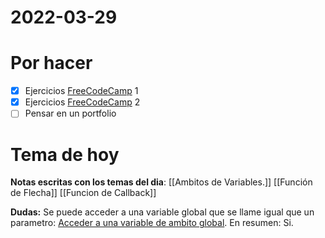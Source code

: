 # 2022-03-29

# Por hacer
- [x] Ejercicios [FreeCodeCamp]( https://www.freecodecamp.org/learn/javascript-algorithms-and-data-structures/es6/use-arrow-functions-to-write-concise-anonymous-functions) 1
- [x] Ejercicios [FreeCodeCamp](https://www.freecodecamp.org/learn/javascript-algorithms-and-data-structures/es6/write-arrow-functions-with-parameters) 2
- [ ] Pensar en un portfolio

# Tema de hoy
**Notas escritas con los temas del dia**:
[[Ambitos de Variables.]]
[[Función de Flecha]]
[[Funcion de Callback]]

**Dudas:**
Se puede acceder a una variable global que se llame igual que un parametro: [Acceder a una variable de ambito global](https://stackoverflow.com/questions/20524348/javascript-is-it-good-practice-to-use-the-same-name-for-variables-passed-to-fun).
En resumen: Si.



